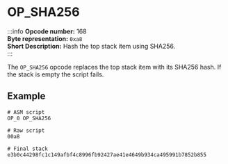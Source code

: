 # OP_SHA256
:::info
**Opcode number:** 168  
**Byte representation:** `0xa8`  
**Short Description:** Hash the top stack item using SHA256.  
:::

The `OP_SHA256` opcode replaces the top stack item with its SHA256 hash.
If the stack is empty the script fails.

## Example
```shell
# ASM script
OP_0 OP_SHA256

# Raw script
00a8

# Final stack
e3b0c44298fc1c149afbf4c8996fb92427ae41e4649b934ca495991b7852b855
```
